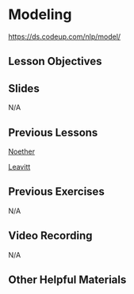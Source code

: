# Modeling
https://ds.codeup.com/nlp/model/

## Lesson Objectives


## Slides
N/A

## Previous Lessons
[Noether](https://github.com/CodeupClassroom/noether-nlp-exercises/blob/main/nlp_modeling_lesson.ipynb)

[Leavitt](https://github.com/CodeupClassroom/leavitt-nlp-exercises/blob/main/modeling_lesson.ipynb)

## Previous Exercises
N/A

## Video Recording
N/A

## Other Helpful Materials
